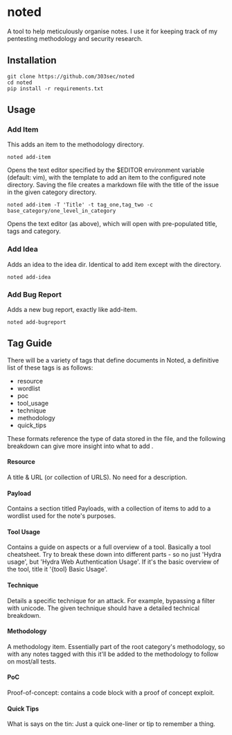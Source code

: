 # noted

A tool to help meticulously organise notes. I use it for keeping track of my pentesting methodology and security research.

## Installation

```
git clone https://github.com/303sec/noted
cd noted
pip install -r requirements.txt
```

## Usage

### Add Item

This adds an item to the methodology directory.

`noted add-item`

Opens the text editor specified by the $EDITOR environment variable (default: vim), with the template to add an item to the configured note directory.
Saving the file creates a markdown file with the title of the issue in the given category directory.

`noted add-item -T 'Title' -t tag_one,tag_two -c base_category/one_level_in_category`

Opens the text editor (as above), which will open with pre-populated title, tags and category.

### Add Idea

Adds an idea to the idea dir. Identical to add item except with the directory.

`noted add-idea`

### Add Bug Report

Adds a new bug report, exactly like add-item. 

`noted add-bugreport`

## Tag Guide

There will be a variety of tags that define documents in Noted, a definitive list of these tags is as follows:

* resource
* wordlist
* poc
* tool\_usage
* technique
* methodology
* quick\_tips

These formats reference the type of data stored in the file, and the following breakdown can give more insight into what to add .


#### Resource

A title & URL (or collection of URLS). No need for a description. 

#### Payload

Contains a section titled Payloads, with a collection of items to add to a wordlist used for the note's purposes.

#### Tool Usage

Contains a guide on aspects or a full overview of a tool. Basically a tool cheatsheet.
Try to break these down into different parts - so no just 'Hydra usage', but 'Hydra Web Authentication Usage'. If it's the basic overview of the tool, title it '{tool} Basic Usage'.

#### Technique

Details a specific technique for an attack. For example, bypassing a filter with unicode. The given technique should have a detailed technical breakdown.

#### Methodology

A methodology item. Essentially part of the root category's methodology, so with any notes tagged with this it'll be added to the methodology to follow on most/all tests.

#### PoC

Proof-of-concept: contains a code block with a proof of concept exploit.

#### Quick Tips

What is says on the tin: Just a quick one-liner or tip to remember a thing.
